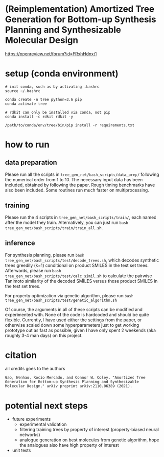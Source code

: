 # (Reimplementation) Amortized Tree Generation for Bottom-up Synthesis Planning and Synthesizable Molecular Design 
https://openreview.net/forum?id=FRxhHdnxt1 

# setup (conda environment)
```
# init conda, such as by activating .bashrc
source ~/.bashrc

conda create -n tree python=3.6 pip
conda activate tree

# rdkit can only be installed via conda, not pip
conda install -c rdkit rdkit -y

/path/to/conda/env/tree/bin/pip install -r requirements.txt
```

# how to run
## data preparation
Please run all the scripts in `tree_gen_net/bash_scripts/data_prep/` following the numerical order from 1 to 10. The necessary input data has been included, obtained by following the paper. Rough timing benchmarks have also been included. Some routines run much faster on multiprocessing.

## training
Please run the 4 scripts in `tree_gen_net/bash_scripts/train/`, each named after the model they train. Alternatively, you can just run `bash tree_gen_net/bash_scripts/train/train_all.sh`.

## inference
For synthesis planning, please run `bash tree_gen_net/bash_scripts/test/decode_trees.sh`, which decodes synthetic trees greedily (k=1) conditional on product SMILES in the test set trees. Afterwards, please run `bash tree_gen_net/bash_scripts/test/calc_simil.sh` to calculate the pairwise Tanimoto similarity of the decoded SMILES versus those product SMILES in the test set trees.

For property optimization via genetic algorithm, please run `bash tree_gen_net/bash_scripts/test/genetic_algorithm.sh`

Of course, the arguments in all of these scripts can be modified and experimented with. None of the code is hardcoded and should be quite flexible. Currently, I have used either the settings from the paper, or otherwise scaled down some hyperparameters just to get working prototype out as fast as possible, given I have only spent 2 weekends (aka roughly 3-4 man days) on this project.

# citation
all credits goes to the authors
```
Gao, Wenhao, Rocío Mercado, and Connor W. Coley. "Amortized Tree Generation for Bottom-up Synthesis Planning and Synthesizable Molecular Design." arXiv preprint arXiv:2110.06389 (2021).
```

# potential next steps
- future experiments
    - experimental validation
    - filtering training trees by property of interest (property-biased neural networks)
    - analogue generation on best molecules from genetic algorithm, hope the analogues also have high property of interest
- unit tests
